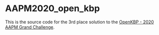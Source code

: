 # AAPM2020_open_kbp

This is the source code for the 3rd place solution to the [OpenKBP - 2020 AAPM Grand Challenge](https://competitions.codalab.org/competitions/23428).
